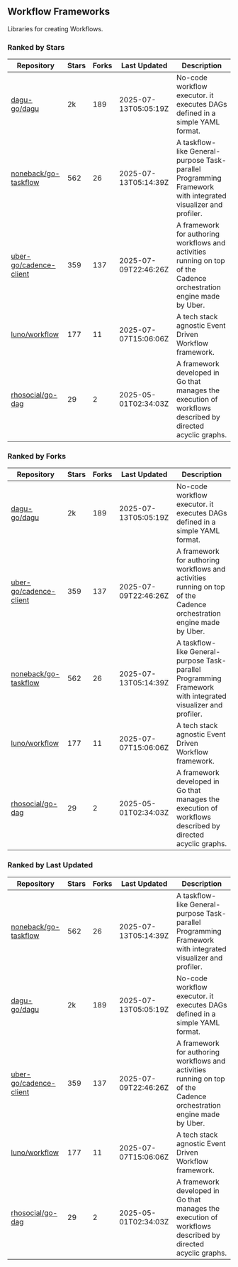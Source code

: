 ## Workflow Frameworks

Libraries for creating Workflows.

### Ranked by Stars

| Repository | Stars | Forks | Last Updated | Description | 
|------------|-------|-------|--------------|-------------|
| [dagu-go/dagu](https://github.com/dagu-go/dagu) | 2k | 189 | 2025-07-13T05:05:19Z |  No-code workflow executor. it executes DAGs defined in a simple YAML format. |
| [noneback/go-taskflow](https://github.com/noneback/go-taskflow) | 562 | 26 | 2025-07-13T05:14:39Z |  A taskflow-like General-purpose Task-parallel Programming Framework with integrated visualizer and profiler. |
| [uber-go/cadence-client](https://github.com/uber-go/cadence-client) | 359 | 137 | 2025-07-09T22:46:26Z |  A framework for authoring workflows and activities running on top of the Cadence orchestration engine made by Uber. |
| [luno/workflow](https://github.com/luno/workflow) | 177 | 11 | 2025-07-07T15:06:06Z |  A tech stack agnostic Event Driven Workflow framework. |
| [rhosocial/go-dag](https://github.com/rhosocial/go-dag) | 29 | 2 | 2025-05-01T02:34:03Z |  A framework developed in Go that manages the execution of workflows described by directed acyclic graphs. |

### Ranked by Forks

| Repository | Stars | Forks | Last Updated | Description | 
|------------|-------|-------|--------------|-------------|
| [dagu-go/dagu](https://github.com/dagu-go/dagu) | 2k | 189 | 2025-07-13T05:05:19Z |  No-code workflow executor. it executes DAGs defined in a simple YAML format. |
| [uber-go/cadence-client](https://github.com/uber-go/cadence-client) | 359 | 137 | 2025-07-09T22:46:26Z |  A framework for authoring workflows and activities running on top of the Cadence orchestration engine made by Uber. |
| [noneback/go-taskflow](https://github.com/noneback/go-taskflow) | 562 | 26 | 2025-07-13T05:14:39Z |  A taskflow-like General-purpose Task-parallel Programming Framework with integrated visualizer and profiler. |
| [luno/workflow](https://github.com/luno/workflow) | 177 | 11 | 2025-07-07T15:06:06Z |  A tech stack agnostic Event Driven Workflow framework. |
| [rhosocial/go-dag](https://github.com/rhosocial/go-dag) | 29 | 2 | 2025-05-01T02:34:03Z |  A framework developed in Go that manages the execution of workflows described by directed acyclic graphs. |

### Ranked by Last Updated

| Repository | Stars | Forks | Last Updated | Description | 
|------------|-------|-------|--------------|-------------|
| [noneback/go-taskflow](https://github.com/noneback/go-taskflow) | 562 | 26 | 2025-07-13T05:14:39Z |  A taskflow-like General-purpose Task-parallel Programming Framework with integrated visualizer and profiler. |
| [dagu-go/dagu](https://github.com/dagu-go/dagu) | 2k | 189 | 2025-07-13T05:05:19Z |  No-code workflow executor. it executes DAGs defined in a simple YAML format. |
| [uber-go/cadence-client](https://github.com/uber-go/cadence-client) | 359 | 137 | 2025-07-09T22:46:26Z |  A framework for authoring workflows and activities running on top of the Cadence orchestration engine made by Uber. |
| [luno/workflow](https://github.com/luno/workflow) | 177 | 11 | 2025-07-07T15:06:06Z |  A tech stack agnostic Event Driven Workflow framework. |
| [rhosocial/go-dag](https://github.com/rhosocial/go-dag) | 29 | 2 | 2025-05-01T02:34:03Z |  A framework developed in Go that manages the execution of workflows described by directed acyclic graphs. |

